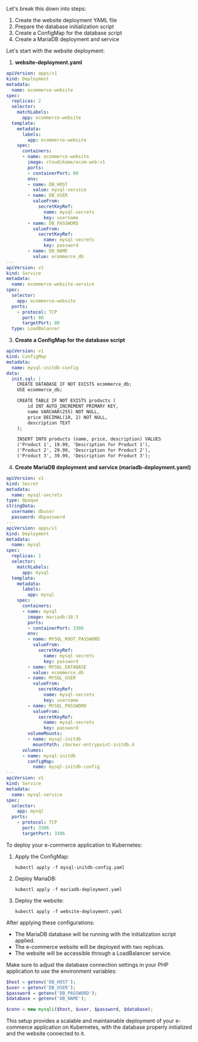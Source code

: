 

Let's break this down into steps:

1. Create the website deployment YAML file
2. Prepare the database initialization script
3. Create a ConfigMap for the database script
4. Create a MariaDB deployment and service

Let's start with the website deployment:

1. **website-deployment.yaml**

```yaml
apiVersion: apps/v1
kind: Deployment
metadata:
  name: ecommerce-website
spec:
  replicas: 2
  selector:
    matchLabels:
      app: ecommerce-website
  template:
    metadata:
      labels:
        app: ecommerce-website
    spec:
      containers:
      - name: ecommerce-website
        image: cloudikeme/ecom-web:v1
        ports:
        - containerPort: 80
        env:
        - name: DB_HOST
          value: mysql-service
        - name: DB_USER
          valueFrom:
            secretKeyRef:
              name: mysql-secrets
              key: username
        - name: DB_PASSWORD
          valueFrom:
            secretKeyRef:
              name: mysql-secrets
              key: password
        - name: DB_NAME
          value: ecommerce_db
---
apiVersion: v1
kind: Service
metadata:
  name: ecommerce-website-service
spec:
  selector:
    app: ecommerce-website
  ports:
    - protocol: TCP
      port: 80
      targetPort: 80
  type: LoadBalancer
```


3. **Create a ConfigMap for the database script**

```yaml
apiVersion: v1
kind: ConfigMap
metadata:
  name: mysql-initdb-config
data:
  init.sql: |
    CREATE DATABASE IF NOT EXISTS ecommerce_db;
    USE ecommerce_db;

    CREATE TABLE IF NOT EXISTS products (
        id INT AUTO_INCREMENT PRIMARY KEY,
        name VARCHAR(255) NOT NULL,
        price DECIMAL(10, 2) NOT NULL,
        description TEXT
    );

    INSERT INTO products (name, price, description) VALUES
    ('Product 1', 19.99, 'Description for Product 1'),
    ('Product 2', 29.99, 'Description for Product 2'),
    ('Product 3', 39.99, 'Description for Product 3');
```

4. **Create MariaDB deployment and service (mariadb-deployment.yaml)**

```yaml
apiVersion: v1
kind: Secret
metadata:
  name: mysql-secrets
type: Opaque
stringData:
  username: dbuser
  password: dbpassword
---
apiVersion: apps/v1
kind: Deployment
metadata:
  name: mysql
spec:
  replicas: 1
  selector:
    matchLabels:
      app: mysql
  template:
    metadata:
      labels:
        app: mysql
    spec:
      containers:
      - name: mysql
        image: mariadb:10.5
        ports:
        - containerPort: 3306
        env:
        - name: MYSQL_ROOT_PASSWORD
          valueFrom:
            secretKeyRef:
              name: mysql-secrets
              key: password
        - name: MYSQL_DATABASE
          value: ecommerce_db
        - name: MYSQL_USER
          valueFrom:
            secretKeyRef:
              name: mysql-secrets
              key: username
        - name: MYSQL_PASSWORD
          valueFrom:
            secretKeyRef:
              name: mysql-secrets
              key: password
        volumeMounts:
        - name: mysql-initdb
          mountPath: /docker-entrypoint-initdb.d
      volumes:
      - name: mysql-initdb
        configMap:
          name: mysql-initdb-config
---
apiVersion: v1
kind: Service
metadata:
  name: mysql-service
spec:
  selector:
    app: mysql
  ports:
    - protocol: TCP
      port: 3306
      targetPort: 3306
```

To deploy your e-commerce application to Kubernetes:

1. Apply the ConfigMap:
   ```
   kubectl apply -f mysql-initdb-config.yaml
   ```

2. Deploy MariaDB:
   ```
   kubectl apply -f mariadb-deployment.yaml
   ```

3. Deploy the website:
   ```
   kubectl apply -f website-deployment.yaml
   ```

After applying these configurations:

- The MariaDB database will be running with the initialization script applied.
- The e-commerce website will be deployed with two replicas.
- The website will be accessible through a LoadBalancer service.

Make sure to adjust the database connection settings in your PHP application to use the environment variables:

```php
$host = getenv('DB_HOST');
$user = getenv('DB_USER');
$password = getenv('DB_PASSWORD');
$database = getenv('DB_NAME');

$conn = new mysqli($host, $user, $password, $database);
```

This setup provides a scalable and maintainable deployment of your e-commerce application on Kubernetes, with the database properly initialized and the website connected to it.
